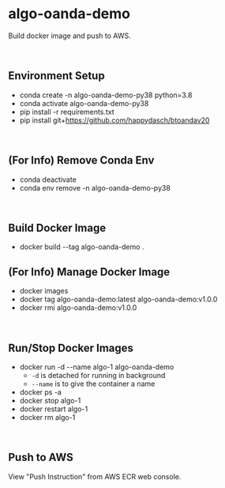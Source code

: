 # algo-oanda-demo

Build docker image and push to AWS.

<br>

## Environment Setup
* conda create -n algo-oanda-demo-py38 python=3.8
* conda activate algo-oanda-demo-py38
* pip install -r requirements.txt
* pip install git+https://github.com/happydasch/btoandav20

<br>

## (For Info) Remove Conda Env
* conda deactivate
* conda env remove -n algo-oanda-demo-py38

<br>

## Build Docker Image
* docker build --tag algo-oanda-demo .

## (For Info) Manage Docker Image
* docker images
* docker tag algo-oanda-demo:latest algo-oanda-demo:v1.0.0
* docker rmi algo-oanda-demo:v1.0.0

<br>

## Run/Stop Docker Images
* docker run -d --name algo-1 algo-oanda-demo
    * `-d` is detached for running in background
    * `--name` is to give the container a name
* docker ps -a
* docker stop algo-1
* docker restart algo-1
* docker rm algo-1

<br>

## Push to AWS
View "Push Instruction" from AWS ECR web console.
